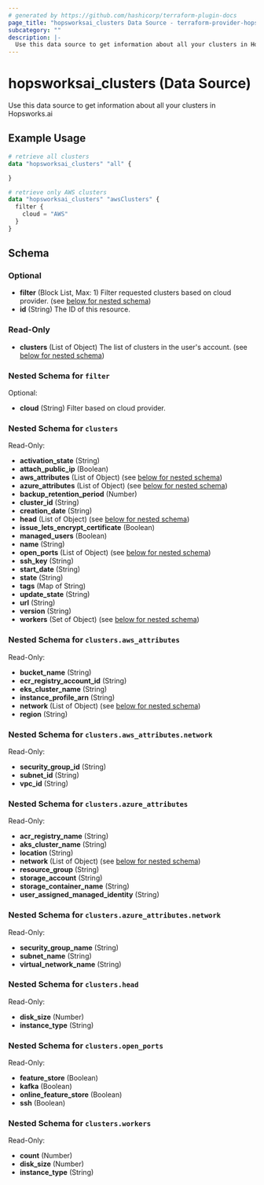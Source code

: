 ```yaml
---
# generated by https://github.com/hashicorp/terraform-plugin-docs
page_title: "hopsworksai_clusters Data Source - terraform-provider-hopsworksai"
subcategory: ""
description: |-
  Use this data source to get information about all your clusters in Hopsworks.ai
---
```


# hopsworksai_clusters (Data Source)

Use this data source to get information about all your clusters in Hopsworks.ai

## Example Usage

```terraform
# retrieve all clusters
data "hopsworksai_clusters" "all" {

}

# retrieve only AWS clusters
data "hopsworksai_clusters" "awsClusters" {
  filter {
    cloud = "AWS"
  }
}
```

<!-- schema generated by tfplugindocs -->
## Schema

### Optional

- **filter** (Block List, Max: 1) Filter requested clusters based on cloud provider. (see [below for nested schema](#nestedblock--filter))
- **id** (String) The ID of this resource.

### Read-Only

- **clusters** (List of Object) The list of clusters in the user's account. (see [below for nested schema](#nestedatt--clusters))

<a id="nestedblock--filter"></a>
### Nested Schema for `filter`

Optional:

- **cloud** (String) Filter based on cloud provider.


<a id="nestedatt--clusters"></a>
### Nested Schema for `clusters`

Read-Only:

- **activation_state** (String)
- **attach_public_ip** (Boolean)
- **aws_attributes** (List of Object) (see [below for nested schema](#nestedobjatt--clusters--aws_attributes))
- **azure_attributes** (List of Object) (see [below for nested schema](#nestedobjatt--clusters--azure_attributes))
- **backup_retention_period** (Number)
- **cluster_id** (String)
- **creation_date** (String)
- **head** (List of Object) (see [below for nested schema](#nestedobjatt--clusters--head))
- **issue_lets_encrypt_certificate** (Boolean)
- **managed_users** (Boolean)
- **name** (String)
- **open_ports** (List of Object) (see [below for nested schema](#nestedobjatt--clusters--open_ports))
- **ssh_key** (String)
- **start_date** (String)
- **state** (String)
- **tags** (Map of String)
- **update_state** (String)
- **url** (String)
- **version** (String)
- **workers** (Set of Object) (see [below for nested schema](#nestedobjatt--clusters--workers))

<a id="nestedobjatt--clusters--aws_attributes"></a>
### Nested Schema for `clusters.aws_attributes`

Read-Only:

- **bucket_name** (String)
- **ecr_registry_account_id** (String)
- **eks_cluster_name** (String)
- **instance_profile_arn** (String)
- **network** (List of Object) (see [below for nested schema](#nestedobjatt--clusters--aws_attributes--network))
- **region** (String)

<a id="nestedobjatt--clusters--aws_attributes--network"></a>
### Nested Schema for `clusters.aws_attributes.network`

Read-Only:

- **security_group_id** (String)
- **subnet_id** (String)
- **vpc_id** (String)



<a id="nestedobjatt--clusters--azure_attributes"></a>
### Nested Schema for `clusters.azure_attributes`

Read-Only:

- **acr_registry_name** (String)
- **aks_cluster_name** (String)
- **location** (String)
- **network** (List of Object) (see [below for nested schema](#nestedobjatt--clusters--azure_attributes--network))
- **resource_group** (String)
- **storage_account** (String)
- **storage_container_name** (String)
- **user_assigned_managed_identity** (String)

<a id="nestedobjatt--clusters--azure_attributes--network"></a>
### Nested Schema for `clusters.azure_attributes.network`

Read-Only:

- **security_group_name** (String)
- **subnet_name** (String)
- **virtual_network_name** (String)



<a id="nestedobjatt--clusters--head"></a>
### Nested Schema for `clusters.head`

Read-Only:

- **disk_size** (Number)
- **instance_type** (String)


<a id="nestedobjatt--clusters--open_ports"></a>
### Nested Schema for `clusters.open_ports`

Read-Only:

- **feature_store** (Boolean)
- **kafka** (Boolean)
- **online_feature_store** (Boolean)
- **ssh** (Boolean)


<a id="nestedobjatt--clusters--workers"></a>
### Nested Schema for `clusters.workers`

Read-Only:

- **count** (Number)
- **disk_size** (Number)
- **instance_type** (String)


